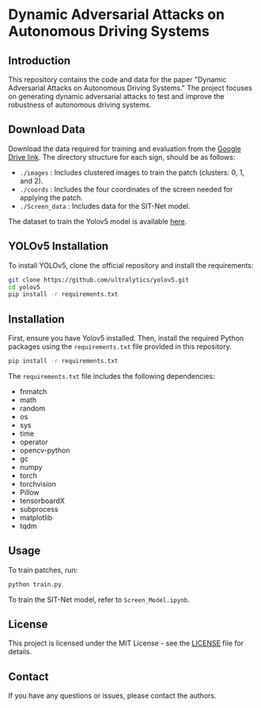 
# Dynamic Adversarial Attacks on Autonomous Driving Systems

## Introduction

This repository contains the code and data for the paper "Dynamic Adversarial Attacks on Autonomous Driving Systems." The project focuses on generating dynamic adversarial attacks to test and improve the robustness of autonomous driving systems.

## Download Data

Download the data required for training and evaluation from the [Google Drive link](https://drive.google.com/drive/folders/1UiODhj44Wos0TJAiK1067lCwvnoJt0qu). The directory structure for each sign, should be as follows:

- `./images` : Includes clustered images to train the patch (clusters: 0, 1, and 2).
- `./coords` : Includes the four coordinates of the screen needed for applying the patch.
- `./Screen_data` : Includes data for the SIT-Net model.

The dataset to train the Yolov5 model is available [here](https://universe.roboflow.com/r2-5io2k/r2-traffic-sign). 
## YOLOv5 Installation

To install YOLOv5, clone the official repository and install the requirements:

```bash
git clone https://github.com/ultralytics/yolov5.git
cd yolov5
pip install -r requirements.txt
```

## Installation

First, ensure you have Yolov5 installed. Then, install the required Python packages using the `requirements.txt` file provided in this repository.

```bash
pip install -r requirements.txt
```

The `requirements.txt` file includes the following dependencies:

- fnmatch
- math
- random
- os
- sys
- time
- operator
- opencv-python
- gc
- numpy
- torch
- torchvision
- Pillow
- tensorboardX
- subprocess
- matplotlib
- tqdm

## Usage

To train patches, run:

```bash
python train.py
```

To train the SIT-Net model, refer to `Screen_Model.ipynb`.


## License

This project is licensed under the MIT License - see the [LICENSE](LICENSE) file for details.

## Contact

If you have any questions or issues, please contact the authors.
